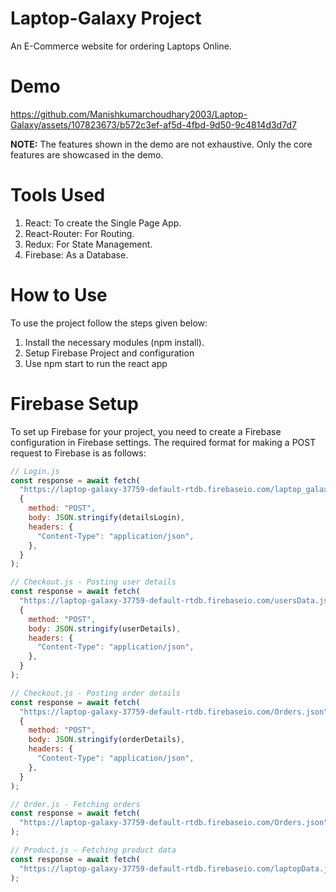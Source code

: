 # Laptop-Galaxy Project

An E-Commerce website for ordering Laptops Online.

# Demo 


https://github.com/Manishkumarchoudhary2003/Laptop-Galaxy/assets/107823673/b572c3ef-af5d-4fbd-9d50-9c4814d3d7d7



**NOTE:** The features shown in the demo are not exhaustive. Only the core features are showcased in the demo.

# Tools Used

1. React: To create the Single Page App.
2. React-Router: For Routing.
3. Redux: For State Management.
4. Firebase: As a Database.

# How to Use
To use the project follow the steps given below:

1. Install the necessary modules (npm install).
2. Setup Firebase Project and configuration
3. Use npm start to run the react app

# Firebase Setup

To set up Firebase for your project, you need to create a Firebase configuration in Firebase settings. The required format for making a POST request to Firebase is as follows:

```javascript
// Login.js
const response = await fetch(
  "https://laptop-galaxy-37759-default-rtdb.firebaseio.com/laptop_galaxy_login.json",
  {
    method: "POST",
    body: JSON.stringify(detailsLogin),
    headers: {
      "Content-Type": "application/json",
    },
  }
);

// Checkout.js - Posting user details
const response = await fetch(
  "https://laptop-galaxy-37759-default-rtdb.firebaseio.com/usersData.json",
  {
    method: "POST",
    body: JSON.stringify(userDetails),
    headers: {
      "Content-Type": "application/json",
    },
  }
);

// Checkout.js - Posting order details
const response = await fetch(
  "https://laptop-galaxy-37759-default-rtdb.firebaseio.com/Orders.json",
  {
    method: "POST",
    body: JSON.stringify(orderDetails),
    headers: {
      "Content-Type": "application/json",
    },
  }
);

// Order.js - Fetching orders
const response = await fetch(
  "https://laptop-galaxy-37759-default-rtdb.firebaseio.com/Orders.json"
);

// Product.js - Fetching product data
const response = await fetch(
  "https://laptop-galaxy-37759-default-rtdb.firebaseio.com/laptopData.json"
);






